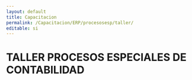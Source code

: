 ```yaml
---
layout: default
title: Capacitacion
permalink: /Capacitacion/ERP/procesosesp/taller/
editable: si
---
```


# TALLER PROCESOS ESPECIALES DE CONTABILIDAD


